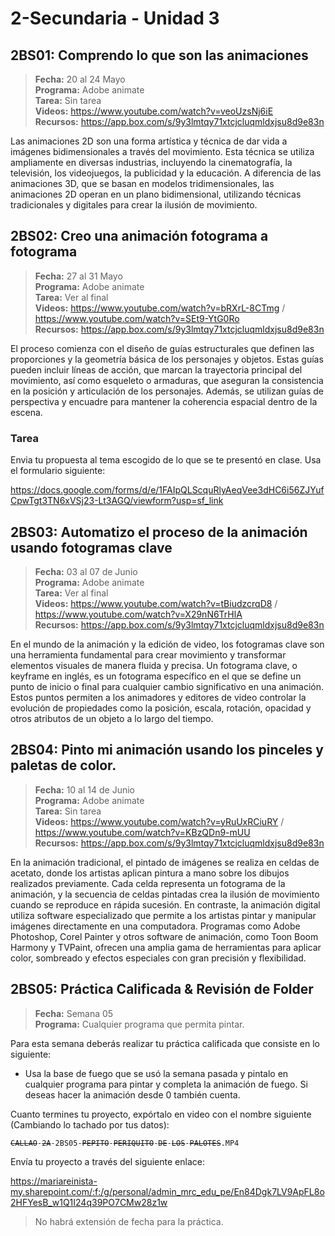 # 2-Secundaria - Unidad 3

## 2BS01: Comprendo lo que son las animaciones

> <i class="bi bi-calendar"></i> **Fecha:** 20 al 24 Mayo<br><i class="bi bi-laptop"></i> **Programa:** Adobe animate <br><i class="bi bi-clipboard-check"></i> **Tarea:** Sin tarea <br><i class="bi bi-youtube txt-red"></i> **Videos:** https://www.youtube.com/watch?v=veoUzsNj6iE<br><i class="bi bi-files"></i> **Recursos:** https://app.box.com/s/9y3lmtqy71xtcjcluqmldxjsu8d9e83n

Las animaciones 2D son una forma artística y técnica de dar vida a imágenes bidimensionales a través del movimiento. Esta técnica se utiliza ampliamente en diversas industrias, incluyendo la cinematografía, la televisión, los videojuegos, la publicidad y la educación. A diferencia de las animaciones 3D, que se basan en modelos tridimensionales, las animaciones 2D operan en un plano bidimensional, utilizando técnicas tradicionales y digitales para crear la ilusión de movimiento.

## 2BS02: Creo una animación fotograma a fotograma

> <i class="bi bi-calendar"></i> **Fecha:** 27 al 31 Mayo<br><i class="bi bi-laptop"></i> **Programa:** Adobe animate<br><i class="bi bi-clipboard-check"></i> **Tarea:** Ver al final <br><i class="bi bi-youtube txt-red"></i> **Videos:** https://www.youtube.com/watch?v=bRXrL-8CTmg / https://www.youtube.com/watch?v=SEt9-YtG0Ro<br><i class="bi bi-files"></i> **Recursos:** https://app.box.com/s/9y3lmtqy71xtcjcluqmldxjsu8d9e83n

El proceso comienza con el diseño de guías estructurales que definen las proporciones y la geometría básica de los personajes y objetos. Estas guías pueden incluir líneas de acción, que marcan la trayectoria principal del movimiento, así como esqueleto o armaduras, que aseguran la consistencia en la posición y articulación de los personajes. Además, se utilizan guías de perspectiva y encuadre para mantener la coherencia espacial dentro de la escena.

### Tarea

Envia tu propuesta al tema escogido de lo que se te presentó en clase. Usa el formulario siguiente:

https://docs.google.com/forms/d/e/1FAIpQLScquRlyAeqVee3dHC6i56ZJYufCpwTgt3TN6xVSj23-Lt3AGQ/viewform?usp=sf_link

## 2BS03: Automatizo el proceso de la animación usando fotogramas clave

> <i class="bi bi-calendar"></i> **Fecha:** 03 al 07 de Junio<br><i class="bi bi-laptop"></i> **Programa:** Adobe animate<br><i class="bi bi-clipboard-check"></i> **Tarea:** Ver al final <br><i class="bi bi-youtube txt-red"></i> **Videos:** https://www.youtube.com/watch?v=tBiudzcrqD8 / https://www.youtube.com/watch?v=X29nN6TrHlA<br><i class="bi bi-files"></i> **Recursos:** https://app.box.com/s/9y3lmtqy71xtcjcluqmldxjsu8d9e83n

En el mundo de la animación y la edición de video, los fotogramas clave son una herramienta fundamental para crear movimiento y transformar elementos visuales de manera fluida y precisa. Un fotograma clave, o keyframe en inglés, es un fotograma específico en el que se define un punto de inicio o final para cualquier cambio significativo en una animación. Estos puntos permiten a los animadores y editores de video controlar la evolución de propiedades como la posición, escala, rotación, opacidad y otros atributos de un objeto a lo largo del tiempo.

<div class="currentTheme">

## 2BS04: Pinto mi animación usando los pinceles y paletas de color.

> <i class="bi bi-calendar"></i> **Fecha:** 10 al 14 de Junio<br><i class="bi bi-laptop"></i> **Programa:** Adobe animate<br><i class="bi bi-clipboard-check"></i> **Tarea:** Sin tarea <br><i class="bi bi-youtube txt-red"></i> **Videos:** https://www.youtube.com/watch?v=yRuUxRCiuRY / https://www.youtube.com/watch?v=KBzQDn9-mUU<br><i class="bi bi-files"></i> **Recursos:** https://app.box.com/s/9y3lmtqy71xtcjcluqmldxjsu8d9e83n

En la animación tradicional, el pintado de imágenes se realiza en celdas de acetato, donde los artistas aplican pintura a mano sobre los dibujos realizados previamente. Cada celda representa un fotograma de la animación, y la secuencia de celdas pintadas crea la ilusión de movimiento cuando se reproduce en rápida sucesión. En contraste, la animación digital utiliza software especializado que permite a los artistas pintar y manipular imágenes directamente en una computadora. Programas como Adobe Photoshop, Corel Painter y otros software de animación, como Toon Boom Harmony y TVPaint, ofrecen una amplia gama de herramientas para aplicar color, sombreado y efectos especiales con gran precisión y flexibilidad.

</div>

## 2BS05: Práctica Calificada & Revisión de Folder

> <i class="bi bi-calendar"></i> **Fecha:** Semana 05<br><i class="bi bi-laptop"></i> **Programa:** Cualquier programa que permita pintar.

Para esta semana deberás realizar tu práctica calificada que consiste en lo siguiente:

- Usa la base de fuego que se usó la semana pasada y pintalo en cualquier programa para pintar y completa la animación de fuego. Si deseas hacer la animación desde 0 también cuenta.

Cuanto termines tu proyecto, expórtalo en video con el nombre siguiente (Cambiando lo tachado por tus datos):

<code><del>CALLAO</del>-<del>2A</del>-2BS05-<del>PEPITO</del>-<del>PERIQUITO</del>-<del>DE</del>-<del>LOS</del>-<del>PALOTES</del>.MP4</code>

Envía tu proyecto a través del siguiente enlace:

https://mariareinista-my.sharepoint.com/:f:/g/personal/admin_mrc_edu_pe/En84Dgk7LV9ApFL8o2HFYesB_w1Q1I24q39PO7CMw28z1w

> No habrá extensión de fecha para la práctica.